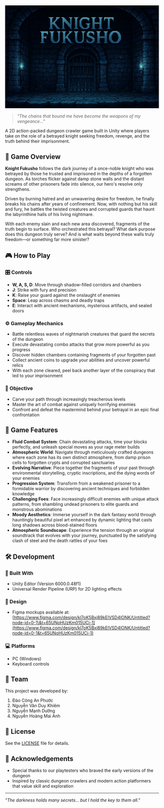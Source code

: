 ![Knight Fukusho Banner](Docs/KnightFukusho.png)

> *"The chains that bound me have become the weapons of my vengeance..."*

A 2D action-packed dungeon crawler game built in Unity where players take on the role of a betrayed knight seeking freedom, revenge, and the truth behind their imprisonment.

## 🧱 Game Overview

**Knight Fukusho** follows the dark journey of a once-noble knight who was betrayed by those he trusted and imprisoned in the depths of a forgotten dungeon. As torches flicker against damp stone walls and the distant screams of other prisoners fade into silence, our hero's resolve only strengthens.

Driven by burning hatred and an unwavering desire for freedom, he finally breaks his chains after years of confinement. Now, with nothing but his skill and fury, he battles the twisted creatures and corrupted guards that haunt the labyrinthine halls of his living nightmare.

With each enemy slain and each new area discovered, fragments of the truth begin to surface. Who orchestrated this betrayal? What dark purpose does this dungeon truly serve? And is what waits beyond these walls truly freedom—or something far more sinister?

## 🎮 How to Play

### 🎛️ Controls

* **W, A, S, D**: Move through shadow-filled corridors and chambers
* **J**: Strike with fury and precision
* **K**: Raise your guard against the onslaught of enemies
* **Space**: Leap across chasms and deadly traps
* **E**: Interact with ancient mechanisms, mysterious artifacts, and sealed doors

### ⚙️ Gameplay Mechanics

* Battle relentless waves of nightmarish creatures that guard the secrets of the dungeon
* Execute devastating combo attacks that grow more powerful as you progress
* Discover hidden chambers containing fragments of your forgotten past
* Collect ancient coins to upgrade your abilities and uncover powerful relics
* With each zone cleared, peel back another layer of the conspiracy that led to your imprisonment

### 🎯 Objective

* Carve your path through increasingly treacherous levels
* Master the art of combat against uniquely horrifying enemies
* Confront and defeat the mastermind behind your betrayal in an epic final confrontation

## 🌟 Game Features

* **Fluid Combat System**: Chain devastating attacks, time your blocks perfectly, and unleash special moves as your rage meter builds
* **Atmospheric World**: Navigate through meticulously crafted dungeons where each zone has its own distinct atmosphere, from damp prison cells to forgotten crypts and corrupted sanctuaries
* **Evolving Narrative**: Piece together the fragments of your past through environmental storytelling, cryptic inscriptions, and the dying words of your enemies
* **Progression System**: Transform from a weakened prisoner to a formidable warrior by discovering ancient techniques and forbidden knowledge
* **Challenging Foes**: Face increasingly difficult enemies with unique attack patterns, from shambling undead prisoners to elite guards and monstrous abominations
* **Moody Aesthetics**: Immerse yourself in the dark fantasy world through hauntingly beautiful pixel art enhanced by dynamic lighting that casts long shadows across blood-stained floors
* **Atmospheric Soundscape**: Experience the tension through an original soundtrack that evolves with your journey, punctuated by the satisfying clash of steel and the death rattles of your foes

## 🛠️ Development

### 🧰 Built With

* Unity Editor (Version 6000.0.48f1)
* Universal Render Pipeline (URP) for 2D lighting effects

### 🎨 Design

* Figma mockups available at: [https://www.figma.com/design/kl7oK5Bxj89kElVSD4lONK/Untitled?node-id=0-1\&t=65UNoHUzKm015UCi-1](https://www.figma.com/design/kl7oK5Bxj89kElVSD4lONK/Untitled?node-id=0-1&t=65UNoHUzKm015UCi-1)

### 💻 Platforms

* PC (Windows)
* Keyboard controls

## 👥 Team

This project was developed by:

1. Đào Công An Phước
2. Nguyễn Văn Duy Khiêm
3. Nguyễn Mạnh Dưỡng
4. Nguyễn Hoàng Mai Anh

## 📄 License

See the [LICENSE](LICENSE) file for details.

## 🙏 Acknowledgements
* Special thanks to our playtesters who braved the early versions of the dungeon
* Inspired by classic dungeon crawlers and modern action platformers that value skill and exploration

---

*"The darkness holds many secrets... but I hold the key to them all."*
